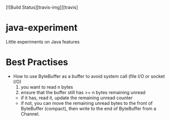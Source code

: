 [![Build Status][travis-img]][travis]

# java-experiment
Little experiments on Java features


# Best Practises
- How to use ByteBuffer as a buffer to avoid system call (file I/O or socket I/O)
  1. you want to read n bytes
  2. ensure that the buffer still has >= n bytes remaining unread
    - if it has, read it, update the remaining unread counter
    - if not, you can move the remaining unread bytes to the front of ByteBuffer (compact), then write to the end of ByteBuffer from a Channel.
